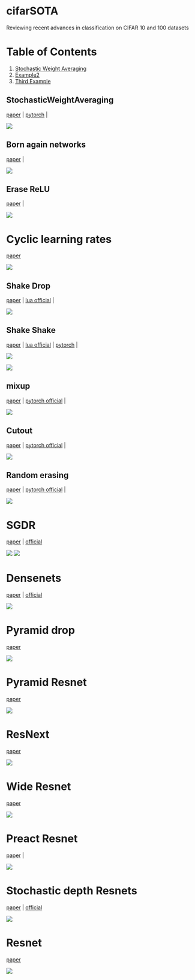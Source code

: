 # cifarSOTA

Reviewing recent advances in classification on CIFAR 10 and 100 datasets

# Table of Contents
1. [Stochastic Weight Averaging](#stochasticweightaveraging)
2. [Example2](#example2)
3. [Third Example](#third-example)


## StochasticWeightAveraging

[paper](https://arxiv.org/abs/1803.05407) | [pytorch](https://github.com/timgaripov/swa) | 

![](swa.png)


## Born again networks

[paper](http://metalearning.ml/papers/metalearn17_furlanello.pdf) |  

![](born_again.png)


## Erase ReLU

[paper](https://arxiv.org/pdf/1709.07634.pdf) |

![](erase_relu.png)

# Cyclic learning rates

[paper](https://arxiv.org/abs/1506.01186)

![](clr.png)


## Shake Drop

[paper](https://arxiv.org/abs/1802.02375) | [lua official](https://github.com/imenurok/ShakeDrop) | 


![](shakedrop.png)


## Shake Shake

[paper](https://arxiv.org/abs/1705.07485) | [lua official](https://github.com/xgastaldi/shake-shake) | [pytorch](https://github.com/hysts/pytorch_shake_shake) | 


![](shake-shake.png)

![](shake_shake_cifar100.png)


## mixup 

[paper](https://arxiv.org/abs/1710.09412) | [pytorch official](https://github.com/hongyi-zhang/mixup) | 

![](mixup_cifar.png)


## Cutout

[paper](https://arxiv.org/abs/1708.04552) | [pytorch official](https://github.com/uoguelph-mlrg/Cutout) |

![](cutout.png)

## Random erasing

[paper](https://arxiv.org/abs/1708.04896) | [pytorch official](https://github.com/zhunzhong07/Random-Erasing) |


![](random_erasing.png)

# SGDR

[paper](https://arxiv.org/abs/1608.03983) | [official](https://github.com/loshchil/SGDR)

![](sgdr.png)
![](sgdr_ensembles.png)
# Densenets

[paper](https://arxiv.org/abs/1608.06993) | [official](https://github.com/liuzhuang13/DenseNet)

![](densenet.png)


# Pyramid drop

[paper](https://arxiv.org/pdf/1707.07074.pdf)

![](pyramid_drop.png)

# Pyramid Resnet

[paper](https://arxiv.org/abs/1610.02915)

![](pyramid.png)


# ResNext

[paper](https://arxiv.org/abs/1611.05431)

![](resnext.png)

# Wide Resnet

[paper](https://arxiv.org/abs/1605.07146)

![](wrn.png)

# Preact Resnet

[paper](https://arxiv.org/abs/1603.05027) |

![](preact_resnet.png)


# Stochastic depth Resnets

[paper](https://arxiv.org/abs/1603.09382) | [official](https://github.com/loshchil/SGDR)

![](stochastic.png)

# Resnet

[paper](https://arxiv.org/abs/1512.03385)

![](resnet.png)

